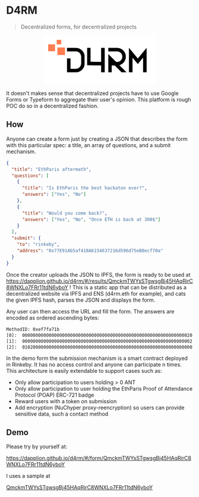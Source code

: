 # D4RM

> Decentralized forms, for decentralized projects

<p align="center">
  <a href="http://dapplion.github.io/d4rm">
    <img width="300" src="/ui/src/logo.png">
  </a>
</p>

It doesn't makes sense that decentralized projects have to use Google Forms or Typeform to aggregate their user's opinion. This platform is rough POC do so in a decentralized fashion.

## How

Anyone can create a form just by creating a JSON that describes the form with this particular spec: a title, an array of questions, and a submit mechanism.

```json
{
  "title": "EthParis aftermath",
  "questions": [
    {
      "title": "Is EthParis the best hackaton ever?",
      "answers": ["Yes", "No"]
    },
    {
      "title": "Would you come back?",
      "answers": ["Yes", "No", "Once ETH is back at 300$"]
    }
  ],
  "submit": {
    "to": "rinkeby",
    "address": "0x77E91Ab5af418A6154637216d596d75eB8ecf70a"
  }
}
```

Once the creator uploads the JSON to IPFS, the form is ready to be used at https://dapplion.github.io/d4rm/#/results/QmckmTWYsSTgwsgBj45HAqRirC8WNXLo7FRr11tdN6yboY ! This is a static app that can be distributed as a decentralized website via IPFS and ENS (d4rm.eth for example), and cats the given IPFS hash, parses the JSON and displays the form.

Any user can then access the URL and fill the form. The answers are encoded as ordered ascending bytes: 

```
MethodID: 0xef7fa71b
[0]:  0000000000000000000000000000000000000000000000000000000000000020
[1]:  0000000000000000000000000000000000000000000000000000000000000002
[2]:  0102000000000000000000000000000000000000000000000000000000000000
```

In the demo form the submission mechanism is a smart contract deployed in Rinkeby. It has no access control and anyone can participate n times. This architecture is easily extendable to support cases such as:
- Only allow participation to users holding > 0 ANT
- Only allow participation to user holding the EthParis Proof of Attendance Protocol (POAP) ERC-721 badge
- Reward users with a token on submission
- Add encryption (NuChyper proxy-reencryption) so users can provide sensitive data, such a contact method

## Demo

Please try by yourself at:

https://dapplion.github.io/d4rm/#/form/QmckmTWYsSTgwsgBj45HAqRirC8WNXLo7FRr11tdN6yboY

I uses a sample at

[QmckmTWYsSTgwsgBj45HAqRirC8WNXLo7FRr11tdN6yboY](https://ipfs.io/ipfs/QmckmTWYsSTgwsgBj45HAqRirC8WNXLo7FRr11tdN6yboY)
